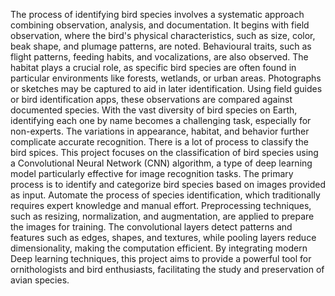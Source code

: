 The process of identifying bird species involves a systematic approach combining observation, analysis, and documentation. It begins with field observation, where the bird's physical characteristics, such as size, color, beak shape, and plumage patterns, are noted. Behavioural traits, such as flight patterns, feeding habits, and vocalizations, are also observed. The habitat plays a crucial role, as specific bird species are often found in particular environments like forests, wetlands, or urban areas. Photographs or sketches may be captured to aid in later identification. Using field guides or bird identification apps, these observations are compared against documented species. With the vast diversity of bird species on Earth, identifying each one by name becomes a challenging task, especially for non-experts. The variations in appearance, habitat, and behavior further complicate accurate recognition. There is a lot of process to classify the bird spices. This project focuses on the classification of bird species using a Convolutional Neural Network (CNN) algorithm, a type of deep learning model particularly effective for image recognition tasks. The primary process is to identify and categorize bird species based on images provided as input. Automate the process of species identification, which traditionally requires expert knowledge and manual effort. Preprocessing techniques, such as resizing, normalization, and augmentation, are applied to prepare the images for training.  The convolutional layers detect patterns and features such as edges, shapes, and textures, while pooling layers reduce dimensionality, making the computation efficient. By integrating modern Deep learning techniques, this project aims to provide a powerful tool for ornithologists and bird enthusiasts, facilitating the study and preservation of avian species.
